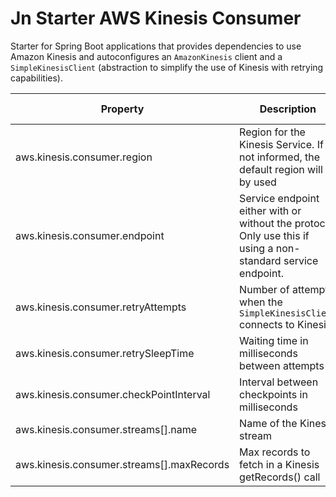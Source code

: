 # Jn Starter AWS Kinesis Consumer

Starter for Spring Boot applications that provides dependencies to use Amazon Kinesis
and autoconfigures an `AmazonKinesis` client and a `SimpleKinesisClient` (abstraction
to simplify the use of Kinesis with retrying capabilities).

| Property               | Description                                                                | Default value  |
| ---------------------- | -------------------------------------------------------------------------- | -------------- |
| aws.kinesis.consumer.region          | Region for the Kinesis Service. If not informed, the default region will by used |     |
| aws.kinesis.consumer.endpoint  | Service endpoint either with or without the protocol. Only use this if using a non-standard service endpoint.                         |     |
| aws.kinesis.consumer.retryAttempts   | Number of attempts when the `SimpleKinesisClient` connects to Kinesis                |   1 |
| aws.kinesis.consumer.retrySleepTime  | Waiting time in milliseconds between attempts                         |    0 |
| aws.kinesis.consumer.checkPointInterval  | Interval between checkpoints in milliseconds                         |    30000 |
| aws.kinesis.consumer.streams[].name  | Name of the Kinesis stream                         |    |
| aws.kinesis.consumer.streams[].maxRecords  | Max records to fetch in a Kinesis getRecords() call  |    100 |
